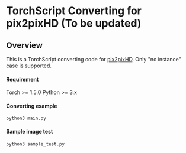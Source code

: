 # TorchScript Converting for pix2pixHD (To be updated)

## Overview 

This is a TorchScript converting code for [pix2pixHD](https://github.com/NVIDIA/pix2pixHD/). Only "no instance" case is supported.

#### Requirement
Torch >= 1.5.0 
Python >= 3.x

#### Converting example 
```
python3 main.py
```

#### Sample image test
```
python3 sample_test.py 
```

